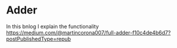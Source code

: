 # Adder
In this bnlog I explain the functionality https://medium.com/@martincorona007/full-adder-f10c4de4b6d7?postPublishedType=repub 

